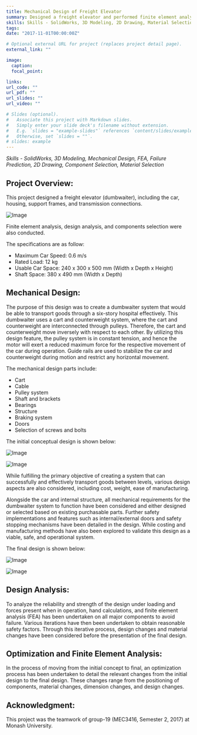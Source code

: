 ```yaml
---
title: Mechanical Design of Freight Elevator
summary: Designed a freight elevator and performed finite element analysis.
skills: Skills - SolidWorks, 3D Modeling, 2D Drawing, Material Selection
tags:
date: "2017-11-01T00:00:00Z"

# Optional external URL for project (replaces project detail page).
external_link: ""

image:
  caption:
  focal_point:

links:
url_code: ""
url_pdf: ""
url_slides: ""
url_video: ""

# Slides (optional).
#   Associate this project with Markdown slides.
#   Simply enter your slide deck's filename without extension.
#   E.g. `slides = "example-slides"` references `content/slides/example-slides.md`.
#   Otherwise, set `slides = ""`.
# slides: example
---
```


*Skills - SolidWorks, 3D Modeling, Mechanical Design, FEA, Failure Prediction, 2D Drawing, Component Selection, Material Selection*

## Project Overview:

This project designed a freight elevator (dumbwaiter), including the car, housing, support frames, and transmission connections. 

![Image](https://github.com/shangzhouye/portfolio-website/blob/master/content/project/freight_elevator/figures/1.png?raw=true)

Finite element analysis, design analysis, and components selection were also conducted.

The specifications are as follow:
- Maximum Car Speed: 0.6 m/s
- Rated Load: 12 kg
- Usable Car Space: 240 x 300 x 500 mm (Width x Depth x Height)
- Shaft Space: 380 x 490 mm (Width x Depth)

## Mechanical Design:

The purpose of this design was to create a dumbwaiter system that would be able to transport goods through a six-story hospital effectively. This dumbwaiter uses a cart and counterweight system, where the cart and counterweight are interconnected through pulleys. Therefore, the cart and counterweight move inversely with respect to each other. By utilizing this design feature, the pulley system is in constant tension, and hence the motor will exert a reduced maximum force for the respective movement of the car during operation. Guide rails are used to stabilize the car and counterweight during motion and restrict any horizontal movement.

The mechanical design parts include:

- Cart
- Cable
- Pulley system
- Shaft and brackets
- Bearings
- Structure
- Braking system
- Doors
- Selection of screws and bolts

The initial conceptual design is shown below:

![Image](https://github.com/shangzhouye/portfolio-website/blob/master/content/project/freight_elevator/figures/2.png?raw=true)

![Image](https://github.com/shangzhouye/portfolio-website/blob/master/content/project/freight_elevator/figures/3.png?raw=true)

While fulfilling the primary objective of creating a system that can successfully and effectively transport goods between levels, various design aspects are also considered, including cost, weight, ease of manufacturing. 

Alongside the car and internal structure, all mechanical requirements for the dumbwaiter system to function have been considered and either designed or selected based on existing purchasable parts. Further safety implementations and features such as internal/external doors and safety stopping mechanisms have been detailed in the design. While costing and manufacturing methods have also been explored to validate this design as a viable, safe, and operational system.

The final design is shown below:

![Image](https://github.com/shangzhouye/portfolio-website/blob/master/content/project/freight_elevator/figures/4.png?raw=true)

![Image](https://github.com/shangzhouye/portfolio-website/blob/master/content/project/freight_elevator/figures/5.png?raw=true)

## Design Analysis:

To analyze the reliability and strength of the design under loading and forces present when in operation, hand calculations, and finite element analysis (FEA) has been undertaken on all major components to avoid failure. Various iterations have then been undertaken to obtain reasonable safety factors. Through this iterative process, design changes and material changes have been considered before the presentation of the final design.

## Optimization and Finite Element Analysis:

In the process of moving from the initial concept to final, an optimization process has been undertaken to detail the relevant changes from the initial design to the final design. These changes range from the positioning of components, material changes, dimension changes, and design changes.

## Acknowledgment:

This project was the teamwork of group-19 (MEC3416, Semester 2, 2017) at Monash University.
